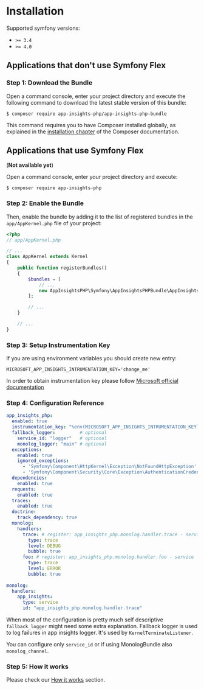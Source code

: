 # Installation

Supported symfony versions: 

* `>= 3.4`
* `>= 4.0` 

## Applications that don't use Symfony Flex

### Step 1: Download the Bundle

Open a command console, enter your project directory and execute the
following command to download the latest stable version of this bundle:

```console
$ composer require app-insights-php/app-insights-php-bundle
```

This command requires you to have Composer installed globally, as explained
in the [installation chapter](https://getcomposer.org/doc/00-intro.md)
of the Composer documentation.

## Applications that use Symfony Flex

(**Not available yet**)

Open a command console, enter your project directory and execute:

```console
$ composer require app-insights-php
```

### Step 2: Enable the Bundle

Then, enable the bundle by adding it to the list of registered bundles
in the `app/AppKernel.php` file of your project:

```php
<?php
// app/AppKernel.php

// ...
class AppKernel extends Kernel
{
    public function registerBundles()
    {
        $bundles = [
            // ...
            new AppInsightsPHP\Symfony\AppInsightsPHPBundle\AppInsightsPHPBundle(),
        ];

        // ...
    }

    // ...
}
```
### Step 3: Setup Instrumentation Key

If you are using environment variables you should create new entry: 

```dotenv   
MICROSOFT_APP_INSIGHTS_INTRUMENTATION_KEY='change_me'
```

In order to obtain instrumentation key please follow [Microsoft official documentation](https://docs.microsoft.com/en-us/azure/azure-monitor/app/create-new-resource)


### Step 4: Configuration Reference

```yaml
app_insights_php:
  enabled: true
  instrumentation_key: "%env(MICROSOFT_APP_INSIGHTS_INTRUMENTATION_KEY)%"
  fallback_logger:         # optional
    service_id: "logger"   # optional 
    monolog_logger: "main" # optional 
  exceptions:
    enabled: true
    ignored_exceptions:
      - 'Symfony\Component\HttpKernel\Exception\NotFoundHttpException'
      - 'Symfony\Component\Security\Core\Exception\AuthenticationCredentialsNotFoundException' 
  dependencies:
    enabled: true
  requests:
    enabled: true
  traces:
    enabled: true
  doctrine:
    track_dependency: true
  monolog:  
    handlers:
      trace: # register: app_insights_php.monolog.handler.trace - service  
        type: trace
        level: DEBUG
        bubble: true
      foo: # register: app_insights_php.monolog.handler.foo - service  
        type: trace
        level: ERROR
        bubble: true
        
monolog:
  handlers:
    app_insights:
      type: service
      id: "app_insights_php.monolog.handler.trace"
```

When most of the configuration is pretty much self descriptive `fallback_logger` might need some extra explanation. 
Fallback logger is used to log failures in app insights logger. It's used by `KernelTerminateListener`.

You can configure only `service_id` or if using MonologBundle also `monolog_channel`. 

### Step 5: How it works

Please check our [How it works](how_it_works.md) section.
